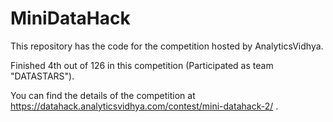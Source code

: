 # MiniDataHack
This repository has the code for the competition hosted by AnalyticsVidhya.

Finished 4th out of 126 in this competition (Participated as team "DATASTARS").

You can find the details of the competition at https://datahack.analyticsvidhya.com/contest/mini-datahack-2/ .


